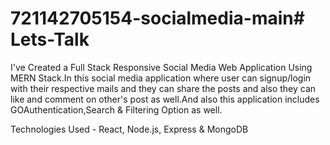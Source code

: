 # 721142705154-socialmedia-main# Lets-Talk

I've Created a Full Stack Responsive Social Media Web Application Using MERN Stack.In this social media application where user can signup/login  with their respective mails and they can share the posts and also they can like and comment on other's post as well.And also this application includes GOAuthentication,Search & Filtering Option as well.

Technologies Used - React, Node.js, Express & MongoDB
